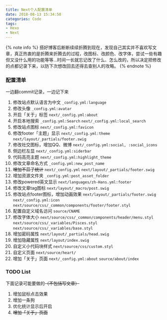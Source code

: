 ```yaml
---
title: Next个人配置清单
date: 2018-08-13 15:34:50
categories: Code
tags: 
- Hexo
- Next
---
```

{% note info %}
搭好博客后断断续续折腾到现在，发现自己其实并不喜欢写文章，真正热衷的是折腾来折腾去的过程，改图标、改颜色、改字体，尝试一些有趣但又没什么用的功能等等...时间一长就忘记改了什么、怎么改的，所以决定把修改的点都记录下来，以防下次想改回去还得去查别人的攻略。
{% endnote %}
<!-- more -->

### 配置清单
一边翻commit记录，一边记下来

1. 修改站点默认语言为中文
`_config.yml:language`
1. 修改头像
`_config.yml:avatar`
1. 开启「关于」标签
`next/_config.yml:about`
1. 开启本地搜索
`_config.yml:Search`
`next/_config.yml:local_search`
1. 修改站点图标
`next/_config.yml:favicon`
1. 修改footer「主题」显示
`next/_config.yml:theme`
`next/layout/_partials/footer.swig`
1. 修改社交图标，增加QQ、微博
`next/_config.yml:social, :social_icons`
1. 侧边栏左显
`next/_config.yml:siderbar`
1. 代码高亮主题
`next/_config.yml:highlight_theme`
1. 修改文章命名方式
`_config.yml:new_post_name`
1. ~~增加不蒜子统计~~
`next/_config.yml` 
`next/layout/_partials/footer.swig`
1. 增加资源文件夹
`_config.yml:post_asset_folder`
1. 修改powered英文显示
`next/languages/zh-Hans.yml:footer` 
1. 修改文章tag图标
`next/layout/_macro/post.swig`
1. 修改站点footer图标，增加动画效果
`next/layout/_partials/footer.swig`
`next/_config.yml:icon`
`next/source/css/_common/components/footer/footer.styl`
1. 配置自定义域名访问
`source/CNAME`
1. 修改字体大小
`next/source/css/_common/components/header/menu.styl`
`next/source/css/_variables/Pisces.styl`
`next/source/css/_variables/base.styl`
1. 增加密码属性
`next/layout/_partials/head.swig`
1. 增加隐藏属性
`next/layout/index.swig`
1. 自定义小代码块样式
`next/source/css/custom.styl`
1. 自定义页面
`next/source/heart/`
1. 增加「关于」页面
`next/_config.yml:about`
`source/about/index`

### TODO List

下面记录可能要做的~~（不包括写文章）~~
1. 增加鼠标点击效果
1. 增加一条狗
1. 优化统计显示后开启
1. ~~增加「关于」页面~~